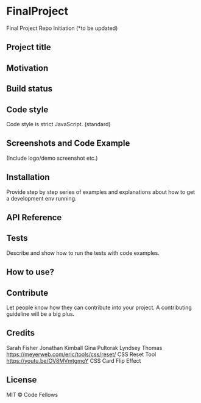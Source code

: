 ##

# FinalProject
Final Project Repo Initiation (*to be updated) 

## Project title

## Motivation


## Build status


## Code style
Code style is strict JavaScript. (standard)


## Screenshots and Code Example
(Include logo/demo screenshot etc.)


## Installation
Provide step by step series of examples and explanations about how to get a development env running.


## API Reference


## Tests
Describe and show how to run the tests with code examples.


## How to use?


## Contribute
Let people know how they can contribute into your project. A contributing guideline will be a big plus.

## Credits
Sarah Fisher 
Jonathan Kimball 
Gina Pultorak 
Lyndsey Thomas
https://meyerweb.com/eric/tools/css/reset/ CSS Reset Tool
https://youtu.be/OV8MVmtgmoY CSS Card Flip Effect 


## License
MIT © Code Fellows
